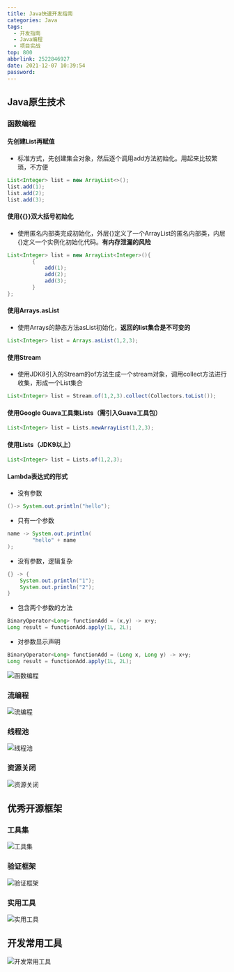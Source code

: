 ```yaml
---
title: Java快速开发指南
categories: Java
tags:
  - 开发指南
  - Java编程
  - 项目实战
top: 800
abbrlink: 2522846927
date: 2021-12-07 10:39:54
password:
---
```



## Java原生技术

### 函数编程

#### 先创建List再赋值

- 标准方式，先创建集合对象，然后逐个调用add方法初始化。用起来比较繁琐，不方便

```java
List<Integer> list = new ArrayList<>();
list.add(1);
list.add(2);
list.add(3);
```

#### 使用{{}}双大括号初始化

- 使用匿名内部类完成初始化，外层{}定义了一个ArrayList的匿名内部类，内层{}定义一个实例化初始化代码。**有内存泄漏的风险**

```java
List<Integer> list = new ArrayList<Integer>(){
        {
            add(1);
            add(2);
            add(3);
        }
};
```

#### 使用Arrays.asList

- 使用Arrays的静态方法asList初始化，**返回的list集合是不可变的**

```java
List<Integer> list = Arrays.asList(1,2,3);
```

#### 使用Stream

- 使用JDK8引入的Stream的of方法生成一个stream对象，调用collect方法进行收集，形成一个List集合

```java
List<Integer> list = Stream.of(1,2,3).collect(Collectors.toList());
```

#### 使用Google Guava工具集Lists（需引入Guava工具包）

```java
List<Integer> list = Lists.newArrayList(1,2,3);
```

#### 使用Lists（JDK9以上）

```java
List<Integer> list = Lists.of(1,2,3);
```

#### Lambda表达式的形式

- 没有参数

```java
()-> System.out.println("hello");
```

- 只有一个参数

```java
name -> System.out.println(
        "hello" + name
);
```

- 没有参数，逻辑复杂

```java
{} -> {
    System.out.println("1");
    System.out.println("2");
}
```

- 包含两个参数的方法

```java
BinaryOperator<Long> functionAdd = (x,y) -> x+y;
Long result = functionAdd.apply(1L, 2L);
```

- 对参数显示声明

```java
BinaryOperator<Long> functionAdd = (Long x, Long y) -> x+y;
Long result = functionAdd.apply(1L, 2L);
```


![函数编程](https://jwangtec.oss-cn-chengdu.aliyuncs.com/jwangcloud/Java/quit/function.png)

### 流编程

![流编程](https://jwangtec.oss-cn-chengdu.aliyuncs.com/jwangcloud/Java/quit/stream.png)

### 线程池

![线程池](https://jwangtec.oss-cn-chengdu.aliyuncs.com/jwangcloud/Java/quit/threadPool.png)

### 资源关闭

![资源关闭](https://jwangtec.oss-cn-chengdu.aliyuncs.com/jwangcloud/Java/quit/source.png)

## 优秀开源框架

### 工具集

![工具集](https://jwangtec.oss-cn-chengdu.aliyuncs.com/jwangcloud/Java/quit/utils.png)

### 验证框架

![验证框架](https://jwangtec.oss-cn-chengdu.aliyuncs.com/jwangcloud/Java/quit/auth.png)

### 实用工具

![实用工具](https://jwangtec.oss-cn-chengdu.aliyuncs.com/jwangcloud/Java/quit/util.png)

## 开发常用工具

![开发常用工具](https://jwangtec.oss-cn-chengdu.aliyuncs.com/jwangcloud/Java/quit/itutil.png)
